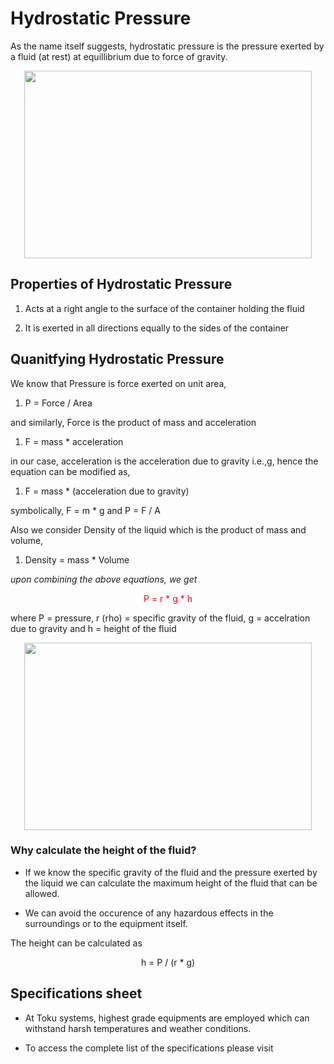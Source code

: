 
# Hydrostatic Pressure

As the name itself suggests, hydrostatic pressure is the pressure exerted by a fluid (at rest) at equillibrium due to force of gravity.
<p align="center">
  <img width="460" height="300" src="https://lh3.googleusercontent.com/proxy/6YhTmDtPzMmQ-j-iDrqL1vOuUPTujMaEB-hNV_pY0Zncm-ZEj4nbgZXURRlpx04S3339eVLRLZ3fS-4xbucWVrcous5AZxzPMp5o32dZE1AM7aN1RvZDOa3Or5OQfKc">

## Properties of Hydrostatic Pressure

1. Acts at a right angle to the surface of the container holding the fluid

1. It is exerted in all directions equally to the sides of the container

## Quanitfying Hydrostatic Pressure

We know that Pressure is force exerted on unit area,

1. P = Force / Area

and similarly, Force is the product of mass and acceleration

1. F = mass * acceleration

in our case, acceleration is the acceleration due to gravity i.e.,g, hence the equation can be modified as,

1. F = mass * (acceleration due to gravity)

symbolically, F = m *  g and P = F / A

Also we consider Density of the liquid which is the product of mass and volume,

1. Density = mass * Volume

*upon combining the above  equations, we get*

<p align="center">
  <span style="color:red">P = r * g * h</span>
</p>
where P = pressure, r (rho) = specific gravity of the fluid, g = accelration due to gravity and h = height of the fluid 


<p align="center">
  <img width="460" height="300" src="https://o.quizlet.com/MaIx7LqHSAVPoFcPNH28ng.png">
  
### Why calculate the height of the fluid?
  
 * If we know the specific gravity of the fluid and the pressure exerted by the liquid we can calculate the maximum height of the fluid 
 that can be allowed.

 * We can avoid the occurence of any hazardous effects in the surroundings or to the equipment itself.

 The height can be calculated as

 <p align="center">
 h = P / (r * g)
 </p>

## Specifications sheet

* At Toku systems, highest grade equipments are employed which can withstand harsh temperatures and weather conditions.

* To access the complete list of the specifications please visit





  